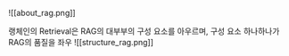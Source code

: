 ![[about_rag.png]]

랭체인의 Retrieval은 RAG의 대부부의 구성 요소를 아우르며, 구성 요소 하나하나가 RAG의 품질을 좌우 
![[structure_rag.png]]